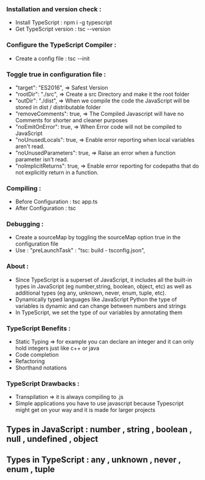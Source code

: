 ### Installation and version check :

- Install TypeScript : npm i -g typescript
- Get TypeScript version : tsc --version

### Configure the TypeScript Compiler :

- Create a config file : tsc --init

### Toggle true in configuration file :
- "target": "ES2016", => Safest Version
- "rootDir": "./src", => Create a src Directory and make it the root folder
- "outDir": "./dist", => When we compile the code the JavaScript will be stored in dist / distributable folder
- "removeComments": true, => The Compiled Javascript will have no Comments for shorter and cleaner purposes
- "noEmitOnError": true, => When Error code will not be compiled to JavaScript
- "noUnusedLocals": true, => Enable error reporting when local variables aren't read.
- "noUnusedParameters": true, => Raise an error when a function parameter isn't read.
- "noImplicitReturns": true, => Enable error reporting for codepaths that do not explicitly return in a function.

### Compiling :

- Before Configuration : tsc app.ts
- After Configuration : tsc 

### Debugging :

- Create a sourceMap by toggling the sourceMap option true in the configuration file 
- Use : "preLaunchTask" : "tsc: build - tsconfig.json",

### About :
- Since TypeScript is a superset of JavaScript, it includes all the built-in types in JavaScript (eg number,string, boolean, object, etc) as well as additional types (eg any, unknown, never, enum, tuple, etc).
- Dynamically typed languages like JavaScript Python the type of variables is dynamic and can change between numbers and strings
- In TypeScript, we set the type of our variables by annotating them

### TypeScript Benefits :

- Static Typing => for example you can declare an integer and it can only hold integers just like c++ or java
- Code completion
- Refactoring
- Shorthand notations

### TypeScript Drawbacks :

- Transpilation => it is always compiling to .js
- Simple applications you have to use javascript because Typescript might get on your way and it is made for larger projects

## Types in JavaScript : number , string , boolean , null , undefined , object

## Types in TypeScript : any , unknown , never , enum , tuple
